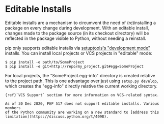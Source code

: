 # Editable Installs

Editable installs are a mechanism to circumvent the need of (re)installing a
package on every change during development. With an editable install, changes
made to the package source (in its checkout directory) will be reflected in the
package visible to Python, without needing a reinstall.

pip only supports editable installs via [setuptools's "development mode"][1]
installs. You can install local projects or VCS projects in "editable" mode:

```{pip-cli}
$ pip install -e path/to/SomeProject
$ pip install -e git+http://repo/my_project.git#egg=SomeProject
```

For local projects, the "SomeProject.egg-info" directory is created relative to
the project path. This is one advantage over just using ``setup.py develop``,
which creates the "egg-info" directly relative the current working directory.

```{seealso}
{ref}`VCS Support` section for more information on VCS-related syntax.
```

```{important}
As of 30 Dec 2020, PEP 517 does not support editable installs. Various members
of the Python community are working on a new standard to [address this
limitation](https://discuss.python.org/t/4098).
```

[1]: https://setuptools.readthedocs.io/en/latest/userguide/development_mode.html#development-mode
